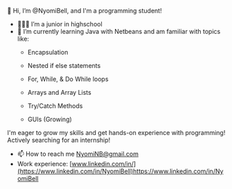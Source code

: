 👋 Hi, I’m @NyomiBell, and I'm a programming student! 
- 👩🏿‍🎓 I’m a junior in highschool
- 🌱 I’m currently learning Java with Netbeans and am familiar with topics like:
    * Encapsulation
  
    * Nested if else statements

    * For, While, & Do While loops
 
    * Arrays and Array Lists

    * Try/Catch Methods
      
    * GUIs (Growing) 

I'm eager to grow my skills and get hands-on experience with programming!
Actively searching for an internship!
 
- 📫 How to reach me NyomiNB@gmail.com
- Work experience: [www.linkedin.com/in/](https://www.linkedin.com/in/NyomiBell)https://www.linkedin.com/in/NyomiBell
 
